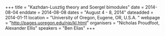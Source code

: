 +++
title = "Kazhdan-Lusztig theory and Soergel bimodules"
date = 2014-08-04
enddate = 2014-08-08
dates = "August 4 - 8, 2014"
dateadded = 2014-01-11
location = "University of Oregon, Eugene, OR, U.S.A. "
webpage = "http://pages.uoregon.edu/njp/kl.html"
organisers = "Nicholas Proudfoot, Alexander Ellis"
speakers = "Ben Elias"
+++
